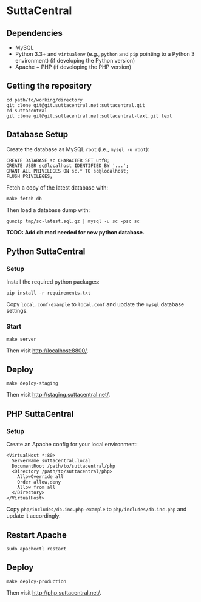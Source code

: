 # SuttaCentral

## Dependencies

- MySQL
- Python 3.3+ and `virtualenv` (e.g., `python` and `pip` pointing to a Python 3 environment) (if developing the Python version)
- Apache + PHP (if developing the PHP version)

## Getting the repository

    cd path/to/working/directory
    git clone git@git.suttacentral.net:suttacentral.git
    cd suttacentral
    git clone git@git.suttacentral.net:suttacentral-text.git text

## Database Setup

Create the database as MySQL `root` (i.e., `mysql -u root`):

    CREATE DATABASE sc CHARACTER SET utf8;
    CREATE USER sc@localhost IDENTIFIED BY '...';
    GRANT ALL PRIVILEGES ON sc.* TO sc@localhost;
    FLUSH PRIVILEGES;

Fetch a copy of the latest database with:

    make fetch-db

Then load a database dump with:

    gunzip tmp/sc-latest.sql.gz | mysql -u sc -psc sc

**TODO: Add db mod needed for new python database.**

## Python SuttaCentral

### Setup

Install the required python packages:

    pip install -r requirements.txt

Copy `local.conf-example` to `local.conf` and update the `mysql` database settings.

### Start

    make server

Then visit <http://localhost:8800/>.

## Deploy

    make deploy-staging

Then visit <http://staging.suttacentral.net/>.

## PHP SuttaCentral

### Setup

Create an Apache config for your local environment:

    <VirtualHost *:80>
      ServerName suttacentral.local
      DocumentRoot /path/to/suttacentral/php
      <Directory /path/to/suttacentral/php>
        AllowOverride all
        Order allow,deny
        Allow from all
      </Directory>
    </VirtualHost>

Copy `php/includes/db.inc.php-example` to `php/includes/db.inc.php` and update it accordingly.

## Restart Apache

    sudo apachectl restart

## Deploy

    make deploy-production

Then visit <http://php.suttacentral.net/>.

